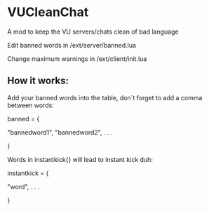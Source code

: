 # VUCleanChat
A mod to keep the VU servers/chats clean of bad language

Edit banned words in /ext/server/banned.lua

Change maximum warnings in /ext/client/init.lua

## How it works:

Add your banned words into the table, don´t forget to add a comma between words:

banned = {

"bannedword1",
"bannedword2",
.
.
.

}

Words in instantkick{} will lead to instant kick duh:

instantkick = {

"word",
.
.
.

}



